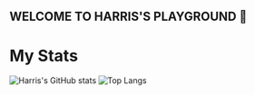 ## WELCOME TO HARRIS'S PLAYGROUND 🌼

<!--
**HarrisLim/HarrisLim** is a ✨ _special_ ✨ repository because its `README.md` (this file) appears on your GitHub profile.

Here are some ideas to get you started:

- 🔭 I’m currently working on ...
- 🌱 I’m currently learning ...
- 👯 I’m looking to collaborate on ...
- 🤔 I’m looking for help with ...
- 💬 Ask me about ...
- 📫 How to reach me: ...
- 😄 Pronouns: ...
- ⚡ Fun fact: ...
-->
# My Stats
![Harris's GitHub stats](https://github-readme-stats.vercel.app/api?username=HarrisLim&hide=contribs&theme=cobalt&line_height=24)
![Top Langs](https://github-readme-stats.vercel.app/api/top-langs/?username=HarrisLim&&layout=compact&theme=cobalt)
